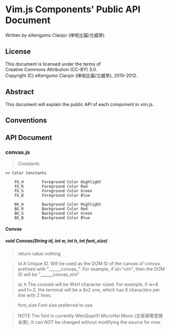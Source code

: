 # Vim.js Components' Public API Document
Written by eXerigumo Clanjor (哆啦比猫/兰威举)<br>

## License
This document is licensed under the terms of<br>
Creative Commons Attribution (CC-BY) 3.0.<br>
Copyright (C) eXerigumo Clanjor (哆啦比猫/兰威举), 2010-2012.

## Abstract
This document will explain the public API of each component in vim.js.

## Conventions
## API Document
### convas.js
> Constants

	>> Color Constants

		FG_H		Foreground Color Highlight
		FG_R		Foreground Color Red
		FG_G		Foreground Color Green
		FG_B		Foreground Color Blue

		BG_H		Background Color Highlight
		BG_R		Background Color Red
		BG_G		Background Color Green
		BG_B		Background Color Blue

#### Convas
##### void Convas(String id, int w, int h, int font\_size)
> return value
nothing

> id
A Unique ID. Will be used as the DOM ID of the canvas of convas,
prefixed with "\_\_\_\_\_\_convas\_". For example, if id="vim",
then the DOM ID will be "\_\_\_\_\_\_convas\_vim"

> w, h
The console will be WxH character sized. For example, if w=8 and h=2,
the terminal will be a 8x2 one, which has 8 characters per line with
2 lines.

> font\_size
Font size preferred to use.

> NOTE
The font is currently WenQuanYi MicroHei Mono (文泉驿等宽微米黑).
It can *NOT* be changed without modifying the source for now.

<!-- vim: ft=markdown noet sts=0 ts=4 sw=4
-->
